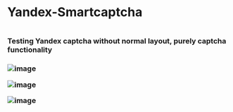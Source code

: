 <h1>Yandex-Smartcaptcha<h1>

<h3>Testing Yandex captcha without normal layout, purely captcha functionality<h3>

![image](https://github.com/lolopindik/Yandex-Smartcaptcha/assets/136455904/0dc309d1-78ff-4f0f-84b2-5651eec23197)

![image](https://github.com/lolopindik/Yandex-Smartcaptcha/assets/136455904/c62a7496-2709-49d5-8569-7651ead16abb)

![image](https://github.com/lolopindik/Yandex-Smartcaptcha/assets/136455904/624ebfee-11a7-4e1c-8762-64402ec3631f)
